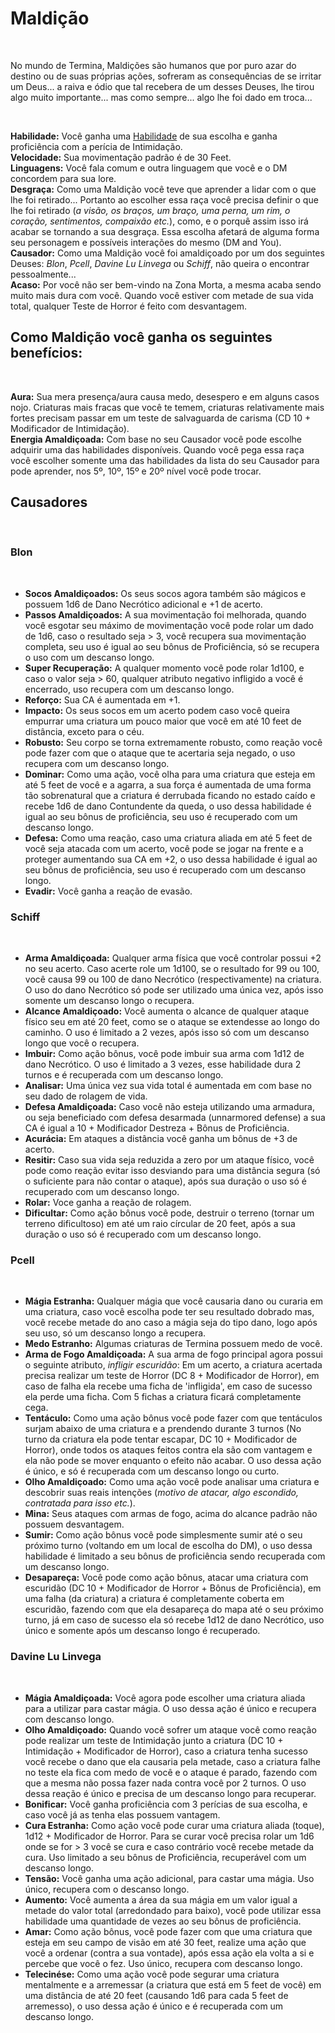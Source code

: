 # Maldição

<br>

No mundo de Termina, Maldições são humanos que por puro azar do destino ou de suas próprias ações, sofreram as consequências de se irritar um Deus... a raiva e ódio que tal recebera de um desses Deuses, lhe tirou algo muito importante... mas como sempre... algo lhe foi dado em troca...

<br>

**Habilidade:** Você ganha uma [Habilidade](../../../src/pages/players/feats.html) de sua escolha e ganha proficiência com a perícia de Intimidação.<br>
**Velocidade:** Sua movimentação padrão é de 30 Feet.<br>
**Linguagens:** Você fala comum e outra linguagem que você e o DM concordem para sua lore. <br>
**Desgraça:** Como uma Maldição você teve que aprender a lidar com o que lhe foi retirado... Portanto ao escolher essa raça você precisa definir o que lhe foi retirado (*a visão, os braços, um braço, uma perna, um rim, o coração, sentimentos, compaixão etc.*), como, e o porquê assim isso irá acabar se tornando a sua desgraça. Essa escolha afetará de alguma forma seu personagem e possíveis interações do mesmo (DM and You). <br>
**Causador:** Como uma Maldição você foi amaldiçoado por um dos seguintes Deuses: *Blon*, *Pcell*, *Davine Lu Linvega* ou *Schiff*, não queira o encontrar pessoalmente... <br>
**Acaso:** Por você não ser bem-vindo na Zona Morta, a mesma acaba sendo muito mais dura com você. Quando você estiver com metade de sua vida total, qualquer Teste de Horror é feito com desvantagem. 


## Como Maldição você ganha os seguintes benefícios:

<br>

**Aura:** Sua mera presença/aura causa medo, desespero e em alguns casos nojo. Criaturas mais fracas que você te temem, criaturas relativamente mais fortes precisam passar em um teste de salvaguarda de carisma (CD 10 + Modificador de Intimidação). <br>
**Energia Amaldiçoada:** Com base no seu Causador você pode escolhe adquirir uma das habilidades disponíveis. Quando você pega essa raça você escolher somente uma das habilidades da lista do seu Causador para pode aprender, nos 5º, 10º, 15º e 20º nível você pode trocar.

## Causadores

<br>

### **Blon** 
<br>

* **Socos Amaldiçoados:** Os seus socos agora também são mágicos e possuem 1d6 de Dano Necrótico adicional e +1 de acerto.
* **Passos Amaldiçoados:** A sua movimentação foi melhorada, quando você esgotar seu máximo de movimentação você pode rolar um dado de 1d6, caso o resultado seja > 3, você recupera sua movimentação completa, seu uso é igual ao seu bônus de Proficiência, só se recupera o uso com um descanso longo.
* **Super Recuperação:** A qualquer momento você pode rolar 1d100, e caso o valor seja > 60, qualquer atributo negativo infligido a você é encerrado, uso recupera com um descanso longo.
* **Reforço:** Sua CA é aumentada em +1.
* **Impacto:** Os seus socos em um acerto podem caso você queira empurrar uma criatura um pouco maior que você em até 10 feet de distância, exceto para o céu. 
* **Robusto:** Seu corpo se torna extremamente robusto, como reação você pode fazer com que o ataque que te acertaria seja negado, o uso recupera com um descanso longo.
* **Dominar:** Como uma ação, você olha para uma criatura que esteja em até 5 feet de você e a agarra, a sua força é aumentada de uma forma tão sobrenatural que a criatura é derrubada ficando no estado caído e recebe 1d6 de dano Contundente da queda, o uso dessa habilidade é igual ao seu bônus de proficiência, seu uso é recuperado com um descanso longo.
* **Defesa:** Como uma reação, caso uma criatura aliada em até 5 feet de você seja atacada com um acerto, você pode se jogar na frente e a proteger aumentando sua CA em +2, o uso dessa habilidade é igual ao seu bônus de proficiência, seu uso é recuperado com um descanso longo.
* **Evadir:** Você ganha a reação de evasão.

### **Schiff**
<br>

* **Arma Amaldiçoada:** Qualquer arma física que você controlar possui +2 no seu acerto. Caso acerte role um 1d100, se o resultado for 99 ou 100, você causa 99 ou 100 de dano Necrótico (respectivamente) na criatura. O uso do dano Necrótico só pode ser utilizado uma única vez, após isso somente um descanso longo o recupera.
* **Alcance Amaldiçoado:** Você aumenta o alcance de qualquer ataque físico seu em até 20 feet, como se o ataque se extendesse ao longo do caminho. O uso é limitado a 2 vezes, após isso só com um descanso longo que você o recupera. 
* **Imbuir:** Como ação bônus, você pode imbuir sua arma com 1d12 de dano Necrótico. O uso é limitado a 3 vezes, esse habilidade dura 2 turnos e é recuperada com um descanso longo.
* **Analisar:** Uma única vez sua vida total é aumentada em com base no seu dado de rolagem de vida.
* **Defesa Amaldiçoada:** Caso você não esteja utilizando uma armadura, ou seja beneficiado com defesa desarmada (unnarmored defense) a sua CA é igual a 10 + Modificador Destreza + Bônus de Proficiência. 
* **Acurácia:** Em ataques a distância você ganha um bônus de +3 de acerto.
* **Resitir:** Caso sua vida seja reduzida a zero por um ataque físico, você pode como reação evitar isso desviando para uma distância segura (só o suficiente para não contar o ataque), após sua duração o uso só é recuperado com um descanso longo.  
* **Rolar:** Voce ganha a reação de rolagem.
* **Dificultar:** Como ação bônus você pode, destruir o terreno (tornar um terreno dificultoso) em até um raio círcular de 20 feet, após a sua duração o uso só é recuperado com um descanso longo.

### **Pcell**
<br>

* **Mágia Estranha:** Qualquer mágia que você causaria dano ou curaria em uma criatura, caso você escolha pode ter seu resultado dobrado mas, você recebe metade do ano caso a mágia seja do tipo dano, logo após seu uso, só um descanso longo a recupera.
* **Medo Estranho:** Algumas criaturas de Termina possuem medo de você.
* **Arma de Fogo Amaldiçoada:** A sua arma de fogo principal agora possui o seguinte atributo, *infligir escuridão*: Em um acerto, a criatura acertada precisa realizar um teste de Horror (DC 8 + Modificador de Horror), em caso de falha ela recebe uma ficha de 'infligida', em caso de sucesso ela perde uma ficha. Com 5 fichas a criatura ficará completamente cega.  
* **Tentáculo:** Como uma ação bônus você pode fazer com que tentáculos surjam abaixo de uma criatura e a prendendo durante 3 turnos (No turno da criatura ela pode tentar escapar, DC 10 + Modificador de Horror), onde todos os ataques feitos contra ela são com vantagem e ela não pode se mover enquanto o efeito não acabar. O uso dessa ação é único, e só é recuperada com um descanso longo ou curto.
* **Olho Amaldiçoado:** Como uma ação você pode analisar uma criatura e descobrir suas reais intenções (*motivo de atacar, algo escondido, contratada para isso etc.*).
* **Mina:** Seus ataques com armas de fogo, acima do alcance padrão não possuem desvantagem.
* **Sumir:** Como ação bônus você pode simplesmente sumir até o seu próximo turno (voltando em um local de escolha do DM), o uso dessa habilidade é limitado a seu bônus de proficiência sendo recuperada com um descanso longo.
* **Desapareça:** Você pode como ação bônus, atacar uma criatura com escuridão (DC 10 + Modificador de Horror + Bônus de Proficiência), em uma falha (da criatura) a criatura é completamente coberta em escuridão, fazendo com que ela desapareça do mapa até o seu próximo turno, já em caso de sucesso ela só recebe 1d12 de dano Necrótico, uso único e somente após um descanso longo é recuperado. 

### **Davine Lu Linvega**
<br>

* **Mágia Amaldiçoada:** Você agora pode escolher uma criatura aliada para a utilizar para castar mágia. O uso dessa ação é único e recupera com descanso longo. 
* **Olho Amaldiçoado:** Quando você sofrer um ataque você como reação pode realizar um teste de Intimidação junto a criatura (DC 10 + Intimidação + Modificador de Horror), caso a criatura tenha sucesso você recebe o dano que ela causaria pela metade, caso a criatura falhe no teste ela fica com medo de você e o ataque é parado, fazendo com que a mesma não possa fazer nada contra você por 2 turnos. O uso dessa reação é único e precisa de um descanso longo para recuperar.
* **Bonificar:** Você ganha proficiência com 3 perícias de sua escolha, e caso você já as tenha elas possuem vantagem.
* **Cura Estranha:** Como ação você pode curar uma criatura aliada (toque), 1d12 + Modificador de Horror. Para se curar você precisa rolar um 1d6 onde se for > 3 você se cura e caso contrário você recebe metade da cura. Uso limitado a seu bônus de Proficiência, recuperável com um descanso longo.
* **Tensão:** Você ganha uma ação adicional, para castar uma mágia. Uso único, recupera com o descanso longo.
* **Aumento:** Você aumenta a área da sua mágia em um valor igual a metade do valor total (arredondado para baixo), você pode utilizar essa habilidade uma quantidade de vezes ao seu bônus de proficiência.
* **Amar:** Como ação bônus, você pode fazer com que uma criatura que esteja em seu campo de visão em até 30 feet, realize uma ação que você a ordenar (contra a sua vontade), após essa ação ela volta a si e percebe que você o fez. Uso único, recupera com descanso longo.
* **Telecinése:** Como uma ação você pode segurar uma criatura mentalmente e a arremessar (a criatura que está em 5 feet de você) em uma distância de até 20 feet (causando 1d6 para cada 5 feet de arremesso), o uso dessa ação é único e é recuperada com um descanso longo.
